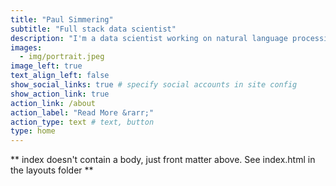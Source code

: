 ```yaml
---
title: "Paul Simmering"
subtitle: "Full stack data scientist"
description: "I'm a data scientist working on natural language processing, cloud and interactive data visualization. I'm the lead developer of the AI-powered social media monitoring tool [Cosmention](https://www.cosmention.com). The best way to contact me is via direct message on Twitter or LinkedIn."
images:
  - img/portrait.jpeg
image_left: true
text_align_left: false
show_social_links: true # specify social accounts in site config
show_action_link: true
action_link: /about
action_label: "Read More &rarr;"
action_type: text # text, button
type: home
---
```


** index doesn't contain a body, just front matter above.
See index.html in the layouts folder **
